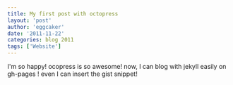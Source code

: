 ```yaml
---
title: My first post with octopress 
layout: 'post'
author: 'eggcaker'
date: '2011-11-22'
categories: blog 2011
tags: ['Website']
---
```



I'm so happy! ocopress is so awesome! now, I can blog with jekyll easily on
gh-pages ! even I can insert the gist snippet!

